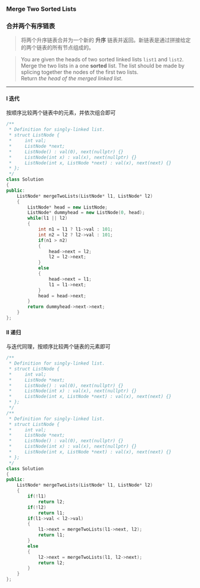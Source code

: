 ### Merge Two Sorted Lists
### 合并两个有序链表

> 将两个升序链表合并为一个新的 **升序** 链表并返回。新链表是通过拼接给定的两个链表的所有节点组成的。  

> You are given the heads of two sorted linked lists `list1` and `list2`.  
> Merge the two lists in a one **sorted** list. The list should be made by splicing together the nodes of the first two lists.  
> Return *the head of the merged linked list*.

----------

#### I 迭代

按顺序比较两个链表中的元素，并依次组合即可

```cpp
/**
 * Definition for singly-linked list.
 * struct ListNode {
 *     int val;
 *     ListNode *next;
 *     ListNode() : val(0), next(nullptr) {}
 *     ListNode(int x) : val(x), next(nullptr) {}
 *     ListNode(int x, ListNode *next) : val(x), next(next) {}
 * };
 */
class Solution 
{
public:
    ListNode* mergeTwoLists(ListNode* l1, ListNode* l2) 
    {
        ListNode* head = new ListNode;
        ListNode* dummyhead = new ListNode(0, head);
        while(l1 || l2)
        {
            int n1 = l1 ? l1->val : 101;
            int n2 = l2 ? l2->val : 101;
            if(n1 > n2)
            {
                head->next = l2;
                l2 = l2->next;
            }
            else
            {
                head->next = l1;
                l1 = l1->next;
            }
            head = head->next;
        }
        return dummyhead->next->next;
    }
};
```

#### II 递归

与迭代同理，按顺序比较两个链表的元素即可

```cpp
/**
 * Definition for singly-linked list.
 * struct ListNode {
 *     int val;
 *     ListNode *next;
 *     ListNode() : val(0), next(nullptr) {}
 *     ListNode(int x) : val(x), next(nullptr) {}
 *     ListNode(int x, ListNode *next) : val(x), next(next) {}
 * };
 */
/**
 * Definition for singly-linked list.
 * struct ListNode {
 *     int val;
 *     ListNode *next;
 *     ListNode() : val(0), next(nullptr) {}
 *     ListNode(int x) : val(x), next(nullptr) {}
 *     ListNode(int x, ListNode *next) : val(x), next(next) {}
 * };
 */
class Solution 
{
public:
    ListNode* mergeTwoLists(ListNode* l1, ListNode* l2) 
    {
        if(!l1)
            return l2;
        if(!l2)
            return l1;
        if(l1->val < l2->val)
        {
            l1->next = mergeTwoLists(l1->next, l2);
            return l1;
        }
        else
        {
            l2->next = mergeTwoLists(l1, l2->next);
            return l2;
        }
    }
};
```
